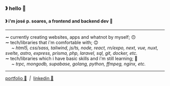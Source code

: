 ### &#12299; hello 👋
#### &#12299; i'm josé p. soares, a frontend and backend dev 🦆 

----

**&#8764;** currently creating websites, apps and whatnot by myself; 🙃
<br/>
**&#8764;** tech/libraries that i'm comfortable with; 😊
<br/>
_&nbsp; &nbsp; &nbsp;~ html5, css/sass, tailwind, js/ts, node, react, rn/expo, next, vue, nuxt, svelte, astro, express, prisma, php, laravel, sql, git, docker, etc._
<br/>
**&#8764;** tech/libraries which i have basic skills and i'm still learning; 🤔
<br/>
_&nbsp; &nbsp; &nbsp;~ trpc, mongodb, supabase, golang, python, ffmpeg, nginx, etc._
<br/>

----

<a href="https://josepsoares.vercel.app/">portfolio 💾</a> _&nbsp;|_&nbsp; <a href="https://www.linkedin.com/in/jos%C3%A9-soares-b937401ab/">linkedin 💼</a>
